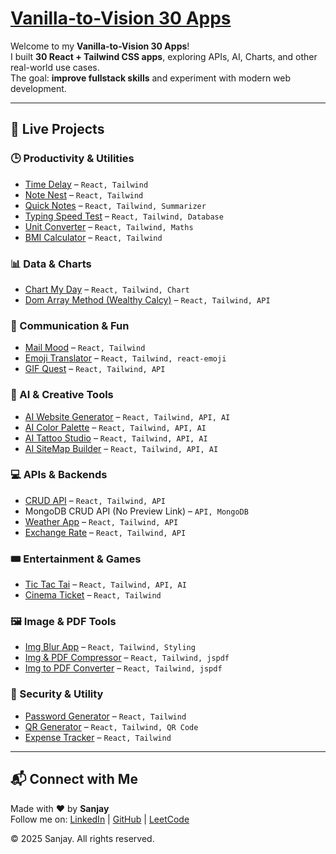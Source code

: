# [Vanilla-to-Vision 30 Apps](https://30appsgallery.vercel.app/) 

Welcome to my **Vanilla-to-Vision 30 Apps**!  
I built **30 React + Tailwind CSS apps**, exploring APIs, AI, Charts, and other real-world use cases.  
The goal: **improve fullstack skills** and experiment with modern web development.  

---

## 🌟 Live Projects

### 🕒 Productivity & Utilities
- [Time Delay](https://timedelaytext.netlify.app/) – `React, Tailwind`  
- [Note Nest](https://nodenest2.netlify.app/) – `React, Tailwind`  
- [Quick Notes](https://quicksummirize.netlify.app/) – `React, Tailwind, Summarizer`  
- [Typing Speed Test](https://typestest.netlify.app/) – `React, Tailwind, Database`  
- [Unit Converter](https://unitcalcy.netlify.app/) – `React, Tailwind, Maths`  
- [BMI Calculator](https://bmicheckcalcy.netlify.app/) – `React, Tailwind`  

### 📊 Data & Charts
- [Chart My Day](https://chartmyday.netlify.app/) – `React, Tailwind, Chart`  
- [Dom Array Method (Wealthy Calcy)](https://domarraymethod.netlify.app/) – `React, Tailwind, API`  

### 💌 Communication & Fun
- [Mail Mood](https://moodmailing.netlify.app/) – `React, Tailwind`  
- [Emoji Translator](https://emoji-translate.netlify.app/) – `React, Tailwind, react-emoji`  
- [GIF Quest](https://gifquest.netlify.app/) – `React, Tailwind, API`  

### 🎨 AI & Creative Tools
- [AI Website Generator](https://aiwebsitefree.netlify.app/) – `React, Tailwind, API, AI`  
- [AI Color Palette](https://aicolorgenerator.netlify.app/) – `React, Tailwind, API, AI`  
- [AI Tattoo Studio](https://aitattoo.netlify.app/) – `React, Tailwind, API, AI`  
- [AI SiteMap Builder](https://aisitemap.netlify.app/) – `React, Tailwind, API, AI`  

### 💻 APIs & Backends
- [CRUD API](https://crudapimodel.netlify.app/) – `React, Tailwind, API`  
- MongoDB CRUD API (No Preview Link) – `API, MongoDB`  
- [Weather App](https://cityweathr.netlify.app/) – `React, Tailwind, API`  
- [Exchange Rate](https://moneyexchangefree.netlify.app/) – `React, Tailwind, API`  

### 🎟 Entertainment & Games
- [Tic Tac Tai](https://tictactai.netlify.app/) – `React, Tailwind, API, AI`  
- [Cinema Ticket](https://getmovieticket.netlify.app/) – `React, Tailwind`  

### 🖼 Image & PDF Tools
- [Img Blur App](https://imgblur.netlify.app/) – `React, Tailwind, Styling`  
- [Img & PDF Compressor](https://imgpdf-com.netlify.app/) – `React, Tailwind, jspdf`  
- [Img to PDF Converter](https://img2pdf-converter.netlify.app/) – `React, Tailwind, jspdf`  

### 🔐 Security & Utility
- [Password Generator](https://passwordgenvalut.netlify.app/) – `React, Tailwind`  
- [QR Generator](https://qrgenwebs.netlify.app/) – `React, Tailwind, QR Code`  
- [Expense Tracker](https://expencetracking.netlify.app/) – `React, Tailwind`

----

## 📬 Connect with Me

Made with ❤️ by **Sanjay**  
Follow me on: [LinkedIn](https://www.linkedin.com/in/josanweb/) | [GitHub](https://github.com/sanjaydeveloper-001/) | [LeetCode](https://leetcode.com/u/Sanjay_dev_001/)  

© 2025 Sanjay. All rights reserved.
